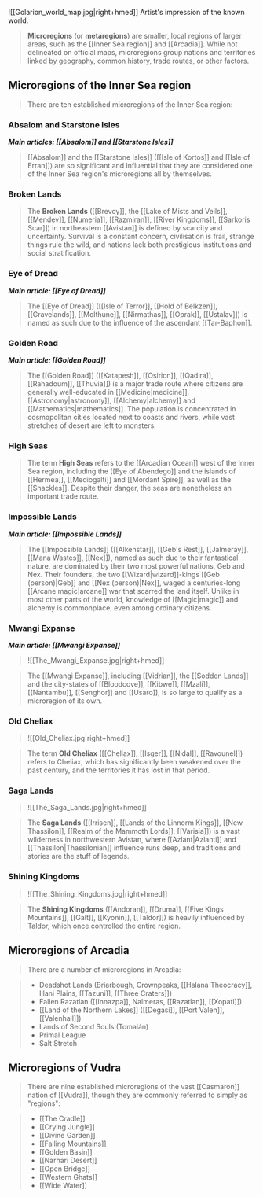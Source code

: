 ![[Golarion_world_map.jpg|right+hmed]] 
 Artist's impression of the known world.
> **Microregions** (or **metaregions**) are smaller, local regions of larger areas, such as the [[Inner Sea region]] and [[Arcadia]]. While not delineated on official maps, microregions group nations and territories linked by geography, common history, trade routes, or other factors.



## Microregions of the Inner Sea region

> There are ten established microregions of the Inner Sea region:


### Absalom and Starstone Isles

***Main articles: [[Absalom]] and [[Starstone Isles]]***
> [[Absalom]] and the [[Starstone Isles]] ([[Isle of Kortos]] and [[Isle of Erran]]) are so significant and influential that they are considered one of the Inner Sea region's microregions all by themselves.


### Broken Lands

> The **Broken Lands** ([[Brevoy]], the [[Lake of Mists and Veils]], [[Mendev]], [[Numeria]], [[Razmiran]], [[River Kingdoms]], [[Sarkoris Scar]]) in northeastern [[Avistan]] is defined by scarcity and uncertainty. Survival is a constant concern, civilisation is frail, strange things rule the wild, and nations lack both prestigious institutions and social stratification.


### Eye of Dread

***Main article: [[Eye of Dread]]***
> The [[Eye of Dread]] ([[Isle of Terror]], [[Hold of Belkzen]], [[Gravelands]], [[Molthune]], [[Nirmathas]], [[Oprak]], [[Ustalav]]) is named as such due to the influence of the ascendant [[Tar-Baphon]].


### Golden Road

***Main article: [[Golden Road]]***
> The [[Golden Road]] ([[Katapesh]], [[Osirion]], [[Qadira]], [[Rahadoum]], [[Thuvia]]) is a major trade route where citizens are generally well-educated in [[Medicine|medicine]], [[Astronomy|astronomy]], [[Alchemy|alchemy]] and [[Mathematics|mathematics]]. The population is concentrated in cosmopolitan cities located next to coasts and rivers, while vast stretches of desert are left to monsters.


### High Seas

> The term **High Seas** refers to the [[Arcadian Ocean]] west of the Inner Sea region, including the [[Eye of Abendego]] and the islands of [[Hermea]], [[Mediogalti]] and [[Mordant Spire]], as well as the [[Shackles]]. Despite their danger, the seas are nonetheless an important trade route.


### Impossible Lands

***Main article: [[Impossible Lands]]***
> The [[Impossible Lands]] ([[Alkenstar]], [[Geb's Rest]], [[Jalmeray]], [[Mana Wastes]], [[Nex]]), named as such due to their fantastical nature, are dominated by their two most powerful nations, Geb and Nex. Their founders, the two [[Wizard|wizard]]-kings [[Geb (person)|Geb]] and [[Nex (person)|Nex]], waged a centuries-long [[Arcane magic|arcane]] war that scarred the land itself. Unlike in most other parts of the world, knowledge of [[Magic|magic]] and alchemy is commonplace, even among ordinary citizens.


### Mwangi Expanse

***Main article: [[Mwangi Expanse]]***
> ![[The_Mwangi_Expanse.jpg|right+hmed]] 

> The [[Mwangi Expanse]], including [[Vidrian]], the [[Sodden Lands]] and the city-states of [[Bloodcove]], [[Kibwe]], [[Mzali]], [[Nantambu]], [[Senghor]] and [[Usaro]], is so large to qualify as a microregion of its own.


### Old Cheliax

> ![[Old_Cheliax.jpg|right+hmed]] 

> The term **Old Cheliax** ([[Cheliax]], [[Isger]], [[Nidal]], [[Ravounel]]) refers to Cheliax, which has significantly been weakened over the past century, and the territories it has lost in that period.


### Saga Lands

> ![[The_Saga_Lands.jpg|right+hmed]] 

> The **Saga Lands** ([[Irrisen]], [[Lands of the Linnorm Kings]], [[New Thassilon]], [[Realm of the Mammoth Lords]], [[Varisia]]) is a vast wilderness in northwestern Avistan, where [[Azlant|Azlanti]] and [[Thassilon|Thassilonian]] influence runs deep, and traditions and stories are the stuff of legends.


### Shining Kingdoms

> ![[The_Shining_Kingdoms.jpg|right+hmed]] 

> The **Shining Kingdoms** ([[Andoran]], [[Druma]], [[Five Kings Mountains]], [[Galt]], [[Kyonin]], [[Taldor]]) is heavily influenced by Taldor, which once controlled the entire region.


## Microregions of Arcadia

> There are a number of microregions in Arcadia:

> - Deadshot Lands (Briarbough, Crownpeaks, [[Halana Theocracy]], Illani Plains, [[Tazuni]], [[Three Craters]])
> - Fallen Razatlan ([[Innazpa]], Nalmeras, [[Razatlan]], [[Xopatl]])
> - [[Land of the Northern Lakes]] ([[Degasi]], [[Port Valen]], [[Valenhall]])
> - Lands of Second Souls (Tomalán)
> - Primal League
> - Salt Stretch

## Microregions of Vudra

> There are nine established microregions of the vast [[Casmaron]] nation of [[Vudra]], though they are commonly referred to simply as "regions":

> - [[The Cradle]]
> - [[Crying Jungle]]
> - [[Divine Garden]]
> - [[Falling Mountains]]
> - [[Golden Basin]]
> - [[Narhari Desert]]
> - [[Open Bridge]]
> - [[Western Ghats]]
> - [[Wide Water]]






